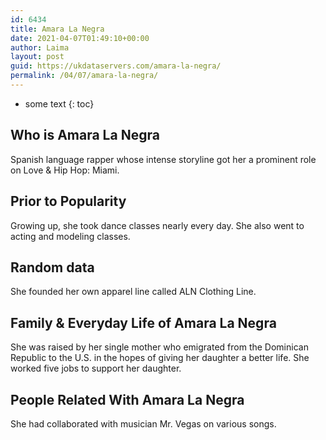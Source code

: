 ```yaml
---
id: 6434
title: Amara La Negra
date: 2021-04-07T01:49:10+00:00
author: Laima
layout: post
guid: https://ukdataservers.com/amara-la-negra/
permalink: /04/07/amara-la-negra/
---
```


* some text
{: toc}


## Who is Amara La Negra
                  
                  
                  
Spanish language rapper whose intense storyline got her a prominent role on Love & Hip Hop: Miami.
                  
              
            
              
            
                
                
                
## Prior to Popularity
                  
                  
                  
Growing up, she took dance classes nearly every day. She also went to acting and modeling classes. 
                  
              
            
              
            
                
                
                
## Random data
                  
                  
                  
She founded her own apparel line called ALN Clothing Line.
                  
              
            
              
            
                
                
                
## Family & Everyday Life of Amara La Negra
                  
                  
                  
She was raised by her single mother who emigrated from the Dominican Republic to the U.S. in the hopes of giving her daughter a better life. She worked five jobs to support her daughter.
                  
              
            
              
            
                
                
                
## People Related With Amara La Negra
                  
                  
                  
She had collaborated with musician Mr. Vegas on various songs.
                  
              
            
              
            
                
              
            
              
              
            
            
              
            
          
          
          